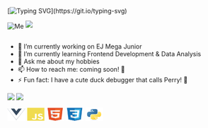 [![Typing SVG](https://readme-typing-svg.herokuapp.com/?color=87CEFA&size=35&center=true&vCenter=true&width=1000&lines=Olá+mundo!👋🌎;Welcome+to+my+GitHub+Profile!)](https://git.io/typing-svg)
<div>
  <img align="center" alt="Me" height="300" width="300" src="https://github.com/ElaniZanlucas/ElaniZanlucas/assets/57686748/6457fcc1-eef1-4ed2-9042-47507c361ba8">
  <a href="https://www.linkedin.com/in/elani-zanlucas" target="_blank"><img src="https://img.shields.io/badge/-LinkedIn-%230077B5?style=for-the-badge&logo=linkedin&logoColor=white" target="_blank"></a> 
</div>

##
- 🔭 I’m currently working on EJ Mega Junior
- 🌱 I’m currently learning Frontend Development & Data Analysis
- 💬 Ask me about my hobbies
- 📫 How to reach me: coming soon! 👀
- ⚡ Fun fact: I have a cute duck debugger that calls Perry! 🦆

<div>
  <img height=200 align="center" src="https://github-readme-stats.vercel.app/api?username=ElaniZanlucas&show_icons=true&theme=transparent" />
  <img height=200 align="center" src="https://github-readme-stats.vercel.app/api/top-langs/?username=ElaniZanlucas&layout=donut&theme=transparent&card_width=320" />
</div>

<div style="display: inline_block"><br>
  <img align="center" alt="Vue" height="30" width="40" src="https://raw.githubusercontent.com/devicons/devicon/master/icons/vuejs/vuejs-plain.svg">
  <img align="center" alt="Js" height="30" width="40" src="https://raw.githubusercontent.com/devicons/devicon/master/icons/javascript/javascript-plain.svg">
  <img align="center" alt="HTML" height="30" width="40" src="https://raw.githubusercontent.com/devicons/devicon/master/icons/html5/html5-original.svg">
  <img align="center" alt="CSS" height="30" width="40" src="https://raw.githubusercontent.com/devicons/devicon/master/icons/css3/css3-original.svg">
  <img align="center" alt="Python" height="30" width="40" src="https://raw.githubusercontent.com/devicons/devicon/master/icons/python/python-original.svg">
</div>

##
<!--
![Snake animation](https://github.com/ElaniZanlucas/ElaniZanlucas/blob/output/github-contribution-grid-snake.svg)
--> 



